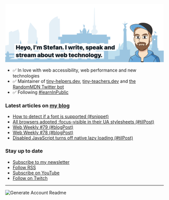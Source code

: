<img alt="Heyo, I'm Stefan. I write and speak about web technology." src="https://raw.githubusercontent.com/stefanjudis/stefanjudis/main/screenshot.png">

- ✅ In love with web accessibility, web performance and new technologies
- ✅ Maintainer of [tiny-helpers.dev](https://tiny-helpers.dev), [tiny-teachers.dev](https://tiny-teachers.dev/) and [the RandomMDN Twitter bot](https://twitter.com/randomMDN)
- ✅ Following [#learnInPublic](https://www.stefanjudis.com/today-i-learned/)
### Latest articles on [my blog](https://www.stefanjudis.com)

<!-- BLOG-POST-LIST:START -->
- [How to detect if a font is supported &lpar;#snippet&rpar;](https://www.stefanjudis.com/snippets/how-to-detect-if-a-font-is-supported/)
- [All browsers adopted :focus-visible in their UA stylesheets &lpar;#tilPost&rpar;](https://www.stefanjudis.com/today-i-learned/all-browsers-adopted-focus-visible-in-their-ua-stylesheets/)
- [Web Weekly #79 &lpar;#blogPost&rpar;](https://www.stefanjudis.com/blog/web-weekly-79/)
- [Web Weekly #78 &lpar;#blogPost&rpar;](https://www.stefanjudis.com/blog/web-weekly-78/)
- [Disabled JavaScript turns off native lazy loading &lpar;#tilPost&rpar;](https://www.stefanjudis.com/today-i-learned/disabled-javascript-turns-off-native-lazy-loading/)
<!-- BLOG-POST-LIST:END -->

### Stay up to date

- [Subscribe to my newsletter](https://www.stefanjudis.com/newsletter/)
- [Follow RSS](https://www.stefanjudis.com/feeds/)
- [Subscribe on YouTube](https://youtube.com/c/stefanjudis)
- [Follow on Twitch](https://www.twitch.tv/stefanjudis)

---

![Generate Account Readme](https://github.com/stefanjudis/stefanjudis/workflows/Generate%20Account%20Readme/badge.svg)
